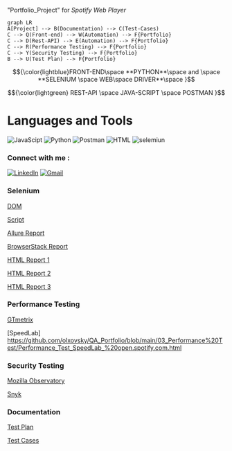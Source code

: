 "Portfolio_Project" for _Spotify Web Player_
```mermaid
graph LR
A[Project] --> B(Documentation) --> C(Test-Cases)
C --> Q(Front-end) --> W(Automation) --> F{Portfolio}
C --> D(Rest-API) --> E(Automation) --> F{Portfolio}
C --> R(Performance Testing) --> F{Portfolio}
C --> Y(Security Testing) --> F{Portfolio}
B --> U(Test Plan) --> F{Portfolio}
```
$${\color{lightblue}FRONT-END\space **PYTHON**\space and \space **SELENIUM \space WEB\space DRIVER**\space  }$$

$${\color{lightgreen} REST-API \space JAVA-SCRIPT \space POSTMAN }$$

# Languages and Tools 
![JavaScipt](https://img.shields.io/badge/-JavaScript-090909?style=for-the-badge&logo=JavaScript&logoColor=yellow)
![Python](https://img.shields.io/badge/-Python-090909?style=for-the-badge&logo=Python&logoColor=blue)
![Postman](https://img.shields.io/badge/-postman-090909?style=for-the-badge&logo=postman&logoColor=orange)
![HTML](https://img.shields.io/badge/-HTML5-090909?style=for-the-badge&logo=HTML5&logoColor=orange)
![selemiun](https://img.shields.io/badge/-selenium-090909?style=for-the-badge&logo=selenium&logoColor=darkred)


### Connect with me : 
[![LinkedIn](https://img.shields.io/badge/-LinkedIn-090909?style=for-the-badge&logo=LinkedIn&logoColor=blue)](https://www.linkedin.com/in/elena-olkhovskaia/)
[![Gmail](https://img.shields.io/badge/-Email-090909?style=for-the-badge&logo=Gmail&logoColor=rd)](mailto:olkhovsky.e@gmail.com)

### Selenium 
[DOM](https://github.com/olxovsky/QA_Portfolio/blob/main/02_Selenium%20WebDriver/UnitTest/helpers.py)

[Script](https://github.com/olxovsky/QA_Portfolio/blob/main/02_Selenium%20WebDriver/UnitTest/Spotify_Web_player_UnitTest.py)

[Allure Report](https://github.com/olxovsky/QA_Portfolio/blob/main/02_Selenium%20WebDriver/AllureReport/Allure_Report_Spotify_WebPlayer_UnitTest.url)

[BrowserStack Report](https://github.com/olxovsky/QA_Portfolio/blob/main/02_Selenium%20WebDriver/BrowserStack/BrowserStack_Spotify_Web_Player_Build%20report.pdf)

[HTML Report 1](https://github.com/olxovsky/QA_Portfolio/blob/main/02_Selenium%20WebDriver/HtmlReports/TestResults___main__.Chrome_Spotify_Web_Player_2022-11-13_17-57-05.html)

[HTML Report 2](https://github.com/olxovsky/QA_Portfolio/blob/main/02_Selenium%20WebDriver/HtmlReports/TestResults___main__.Edge_Spotify_Web_Player_2022-11-13_17-57-05.html)

[HTML Report 3](https://github.com/olxovsky/QA_Portfolio/blob/main/02_Selenium%20WebDriver/HtmlReports/TestResults___main__.Firefox_Spotify_Web_Player_2022-11-13_17-57-05.html)

### **Performance Testing**
[GTmetrix](https://github.com/olxovsky/QA_Portfolio/blob/main/03_Performance%20Test/Performance_Test_GTmetrix-report-open.spotify.com.pdf)

[SpeedLab] https://github.com/olxovsky/QA_Portfolio/blob/main/03_Performance%20Test/Performance_Test_SpeedLab_%20open.spotify.com.html

### **Security Testing**

[Mozilla Observatory](https://github.com/olxovsky/QA_Portfolio/blob/main/04_Security%20Testing/Mozilla%20Observatory%20__%20Scan%20Results%20for%20open.spotify.com.pdf)

[Snyk](https://github.com/olxovsky/QA_Portfolio/blob/main/04_Security%20Testing/Security%20Analysis%20for_%20open.spotify.com_%20Snyk.pdf)

### **Documentation**

[Test Plan](https://github.com/olxovsky/QA_Portfolio/blob/main/Test%20Plan%20Spotify%20Web%20Player.pdf)

[Test Cases](https://github.com/olxovsky/QA_Portfolio/blob/main/01_Documentation/Cross-browser%20Matrix%20and%20TC_Spotify.pdf)
